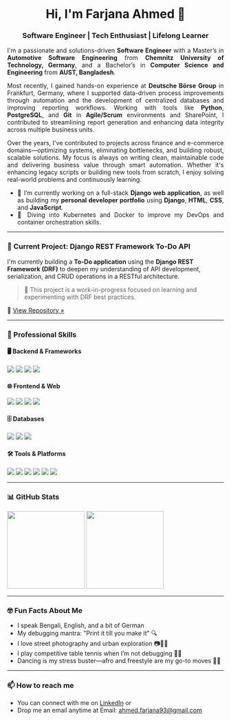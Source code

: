 <h1 align="center">Hi, I'm Farjana Ahmed 👋</h1>
<h3 align="center">Software Engineer | Tech Enthusiast | Lifelong Learner</h3>

<div align="justify">

I'm a passionate and solutions-driven <strong>Software Engineer</strong> with a Master’s in <strong>Automotive Software Engineering</strong> from <strong>Chemnitz University of Technology, Germany</strong>, and a Bachelor’s in <strong>Computer Science and Engineering</strong> from <strong>AUST, Bangladesh</strong>.  

Most recently, I gained hands-on experience at <strong>Deutsche Börse Group</strong> in Frankfurt, Germany, where I supported data-driven process improvements through automation and the development of centralized databases and improving reporting workflows. Working with tools like <strong>Python</strong>, <strong>PostgreSQL</strong>, and <strong>Git</strong> in <strong>Agile/Scrum</strong> environments and SharePoint, I contributed to streamlining report generation and enhancing data integrity across multiple business units.

Over the years, I've contributed to projects across finance and e-commerce domains—optimizing systems, eliminating bottlenecks, and building robust, scalable solutions. My focus is always on writing clean, maintainable code and delivering business value through smart automation. Whether it's enhancing legacy scripts or building new tools from scratch, I enjoy solving real-world problems and continuously learning.

<ul>
  <li>🔭 I’m currently working on a full-stack <strong>Django web application</strong>, as well as building my <strong>personal developer portfolio</strong> using <strong>Django</strong>, <strong>HTML</strong>, <strong>CSS</strong>, and <strong>JavaScript</strong>.</li>
  <li>🚀 Diving into Kubernetes and Docker to improve my DevOps and container orchestration skills.</li>
</ul>
</div>

---

### 🧩 Current Project: Django REST Framework To-Do API

I'm currently building a **To-Do application** using the **Django REST Framework (DRF)** to deepen my understanding of API development, serialization, and CRUD operations in a RESTful architecture.

> 🚧 This project is a work-in-progress focused on learning and experimenting with DRF best practices.

🔗 [View Repository »](https://github.com/Proma93/drf_learning)

---

 ### 🧠 Professional Skills

#### 🖥️ Backend & Frameworks
<p>
  <img src="https://img.shields.io/badge/Python-3776AB?style=flat-square&logo=python&logoColor=white"/>
  <img src="https://img.shields.io/badge/Django-092E20?style=flat-square&logo=django&logoColor=white"/>
  <img src="https://img.shields.io/badge/Symfony-000000?style=flat-square&logo=symfony&logoColor=white"/>
  <img src="https://img.shields.io/badge/PHP-777BB4?style=flat-square&logo=php&logoColor=white"/>
</p>

#### 🌐 Frontend & Web
<p>
  <img src="https://img.shields.io/badge/HTML5-E34F26?style=flat-square&logo=html5&logoColor=white"/>
  <img src="https://img.shields.io/badge/CSS3-1572B6?style=flat-square&logo=css3&logoColor=white"/>
  <img src="https://img.shields.io/badge/JavaScript-F7DF1E?style=flat-square&logo=javascript&logoColor=black"/>
  <img src="https://img.shields.io/badge/Bootstrap-7952B3?style=flat-square&logo=bootstrap&logoColor=white"/>
</p>

#### 🗄️ Databases
<p>
  <img src="https://img.shields.io/badge/PostgreSQL-336791?style=flat-square&logo=postgresql&logoColor=white"/>
  <img src="https://img.shields.io/badge/MySQL-4479A1?style=flat-square&logo=mysql&logoColor=white"/>
  <img src="https://img.shields.io/badge/SQLite-003B57?style=flat-square&logo=sqlite&logoColor=white"/>
</p>

#### 🛠 Tools & Platforms
<p>
  <img src="https://img.shields.io/badge/Git-F05032?style=flat-square&logo=git&logoColor=white"/>
  <img src="https://img.shields.io/badge/Jira-0052CC?style=flat-square&logo=jira&logoColor=white"/>
  <img src="https://img.shields.io/badge/Confluence-172B4D?style=flat-square&logo=confluence&logoColor=white"/>
  <img src="https://img.shields.io/badge/GitLab%20CI%2FCD-FC6D26?style=flat-square&logo=gitlab&logoColor=white"/>
  <img src="https://img.shields.io/badge/Docker-2496ED?style=flat-square&logo=docker&logoColor=white"/>
  <img src="https://img.shields.io/badge/Google%20Cloud-4285F4?style=flat-square&logo=googlecloud&logoColor=white"/>
</p>

---

### 📊 GitHub Stats

<p align="left">
  <img height="180em" src="https://github-readme-stats.vercel.app/api?username=Proma93&show_icons=true&theme=radical&hide_border=true" />
  <img height="180em" src="https://github-readme-stats.vercel.app/api/top-langs/?username=Proma93&layout=compact&theme=radical&hide_border=true" />
</p>

---

### 🤓 Fun Facts About Me

- I speak Bengali, English, and a bit of German
- My debugging mantra: "Print it till you make it" 🔍  
- I love street photography and urban exploration 📷🚶‍♂️  
- I play competitive table tennis when I’m not debugging 🏓🧠  
- Dancing is my stress buster—afro and freestyle are my go-to moves 💃🕺

---

### 📫 How to reach me
- You can connect with me on [LinkedIn](https://www.linkedin.com/in/farjana-ahmed95/) or
- Drop me an email anytime at Email: ahmed.farjana93@gmail.com
